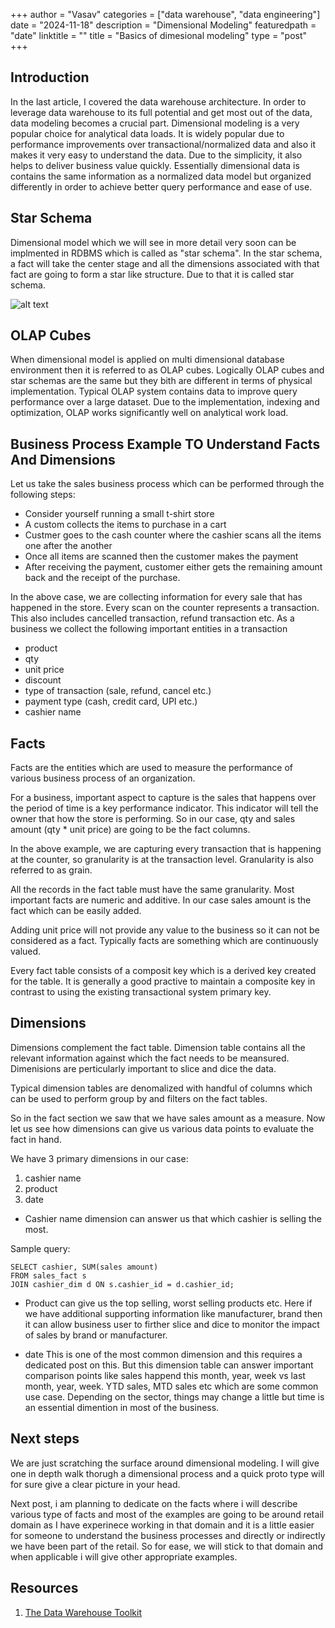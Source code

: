 +++
author = "Vasav"
categories = ["data warehouse", "data engineering"]
date = "2024-11-18"
description = "Dimensional Modeling"
featuredpath = "date"
linktitle = ""
title = "Basics of dimesional modeling"
type = "post"
+++

## Introduction

In the last article, I covered the data warehouse architecture. In order to leverage data warehouse to its full potential and get most out of the data, data modeling becomes a crucial part. Dimensional modeling is a very popular choice for analytical data loads. It is widely popular due to performance improvements over transactional/normalized data and also it makes it very easy to understand the data. Due to the simplicity, it also helps to deliver business value quickly. Essentially dimensional data is contains the same information as a normalized data model but organized differently in order to achieve better query performance and ease of use.

## Star Schema

Dimensional model which we will see in more detail very soon can be implmented in RDBMS which is called as "star schema". In the star schema, a fact will take the center stage and all the dimensions associated with that fact are going to form a star like structure. Due to that it is called star schema.

![alt text](/img/data-engineering/star_schema.png)

## OLAP Cubes

When dimensional model is applied on multi dimensional database environment then it is referred to as OLAP cubes. Logically OLAP cubes and star schemas are the same but they bith are different in terms of physical implementation. Typical OLAP system contains data to improve query performance over a large dataset. Due to the implementation, indexing and optimization, OLAP works significantly well on analytical work load.

## Business Process Example TO Understand Facts And Dimensions

Let us take the sales business process which can be performed through the following steps:

- Consider yourself running a small t-shirt store
- A custom collects the items to purchase in a cart
- Custmer goes to the cash counter where the cashier scans all the items one after the another
- Once all items are scanned then the customer makes the payment
- After receiving the payment, customer either gets the remaining amount back and the receipt of the purchase.

In the above case, we are collecting information for every sale that has happened in the store. Every scan on the counter represents a transaction. This also includes cancelled transaction, refund transaction etc. As a business we collect the following important entities in a transaction

- product
- qty
- unit price
- discount
- type of transaction (sale, refund, cancel etc.)
- payment type (cash, credit card, UPI etc.)
- cashier name

## Facts

Facts are the entities which are used to measure the performance of various business process of an organization.

For a business, important aspect to capture is the sales that happens over the period of time is a key performance indicator. This indicator will tell the owner that how the store is performing. So in our case, qty and sales amount (qty \* unit price) are going to be the fact columns.

In the above example, we are capturing every transaction that is happening at the counter, so granularity is at the transaction level. Granularity is also referred to as grain.

All the records in the fact table must have the same granularity. Most important facts are numeric and additive. In our case sales amount is the fact which can be easily added.

Adding unit price will not provide any value to the business so it can not be considered as a fact. Typically facts are something which are continuously valued.

Every fact table consists of a composit key which is a derived key created for the table. It is generally a good practive to maintain a composite key in contrast to using the existing transactional system primary key.

## Dimensions

Dimensions complement the fact table. Dimension table contains all the relevant information against which the fact needs to be meansured. Dimenisions are perticularly important to slice and dice the data.

Typical dimension tables are denomalized with handful of columns which can be used to perform group by and filters on the fact tables.

So in the fact section we saw that we have sales amount as a measure. Now let us see how dimensions can give us various data points to evaluate the fact in hand.

We have 3 primary dimensions in our case:

1. cashier name
2. product
3. date

- Cashier name dimension can answer us that which cashier is selling the most.

Sample query:

```
SELECT cashier, SUM(sales amount)
FROM sales_fact s
JOIN cashier_dim d ON s.cashier_id = d.cashier_id;
```

- Product can give us the top selling, worst selling products etc.
  Here if we have additional supporting information like manufacturer, brand then it can allow business user to firther slice and dice to monitor the impact of sales by brand or manufacturer.

- date
  This is one of the most common dimension and this requires a dedicated post on this. But this dimension table can answer important comparison points like sales happend this month, year, week vs last month, year, week. YTD sales, MTD sales etc which are some common use case. Depending on the sector, things may change a little but time is an essential dimention in most of the business.

## Next steps
We are just scratching the surface around dimensional modeling. I will give one in depth walk thorugh a dimensional process and a quick proto type will for sure give a clear picture in your head. 

Next post, i am planning to dedicate on the facts where i will describe various type of facts and most of the examples are going to be around retail domain as I have experinece working in that domain and it is a little easier for someone to understand the business processes and directly or indirectly we have been part of the retail. So for ease, we will stick to that domain and when applicable i will give other appropriate examples. 

## Resources

1. [The Data Warehouse Toolkit](https://www.kimballgroup.com/data-warehouse-business-intelligence-resources/books/data-warehouse-dw-toolkit/)
